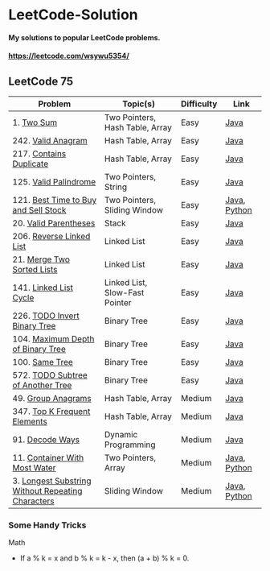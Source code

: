 # LeetCode-Solution
#### My solutions to popular LeetCode problems.
#### https://leetcode.com/wsywu5354/

## LeetCode 75
Problem | Topic(s) | Difficulty | Link |
--- | --- | --- | --- |
1\. [Two Sum](https://leetcode.com/problems/two-sum/) | Two Pointers, Hash Table, Array | Easy | [Java](https://github.com/StevenWu2001/LeetCode-Solution/blob/main/Easy/1-Two-Sum.java) |
242\. [Valid Anagram](https://leetcode.com/problems/valid-anagram/)| Hash Table, Array | Easy | [Java](https://github.com/StevenWu2001/LeetCode-Solution/blob/main/Easy/242-Valid-Anagram.java) |
217\. [Contains Duplicate](https://leetcode.com/problems/contains-duplicate/)| Hash Table, Array | Easy | [Java](https://github.com/StevenWu2001/LeetCode-Solution/blob/main/Easy/217-Contains-Duplicate.java) |
125\. [Valid Palindrome](https://leetcode.com/problems/valid-palindrome/) | Two Pointers, String | Easy | [Java](https://github.com/StevenWu2001/LeetCode-Solution/blob/main/Easy/125-Valid-Palindrome.java) |
121\. [Best Time to Buy and Sell Stock](https://leetcode.com/problems/best-time-to-buy-and-sell-stock/)| Two Pointers, Sliding Window | Easy | [Java](https://github.com/StevenWu2001/LeetCode-Solution/blob/main/Easy/121-Best-Time-To-Buy-And-Sell-Stock.java), [Python](https://github.com/StevenWu2001/LeetCode-Solution/blob/main/Easy/121-Best-Time-To-Buy-And-Sell-Stock.py)|
20\. [Valid Parentheses](https://leetcode.com/problems/valid-parentheses/) | Stack | Easy | [Java](https://github.com/StevenWu2001/LeetCode-Solution/blob/main/Easy/20-Valid-Parentheses.java) |
206\. [Reverse Linked List](https://leetcode.com/problems/reverse-linked-list/)| Linked List | Easy | [Java](https://github.com/StevenWu2001/LeetCode-Solution/blob/main/Easy/206-Reverse-Linked-List.java) |
21\. [Merge Two Sorted Lists](https://leetcode.com/problems/merge-two-sorted-lists/)| Linked List | Easy | [Java](https://github.com/StevenWu2001/LeetCode-Solution/blob/main/Easy/21-Merge-Two-Sorted-Lists.java) |
141\. [Linked List Cycle](https://leetcode.com/problems/linked-list-cycle/)| Linked List, Slow-Fast Pointer | Easy | [Java](https://github.com/StevenWu2001/LeetCode-Solution/blob/main/Easy/141-Linked-List-Cycle.java) |
226\. [TODO Invert Binary Tree](https://leetcode.com/problems/invert-binary-tree/)| Binary Tree | Easy | [Java]() |
104\. [Maximum Depth of Binary Tree](https://leetcode.com/problems/maximum-depth-of-binary-tree/)| Binary Tree | Easy | [Java](https://github.com/StevenWu2001/LeetCode-Solution/blob/main/Easy/104-Maximum-Depth-Of-Binary-Tree.java) |
100\. [Same Tree](https://leetcode.com/problems/same-tree/)| Binary Tree | Easy | [Java](https://github.com/StevenWu2001/LeetCode-Solution/blob/main/Easy/100-Same-Tree.java) |
572\. [TODO Subtree of Another Tree](https://leetcode.com/problems/subtree-of-another-tree/)| Binary Tree | Easy | [Java](https://github.com/StevenWu2001/LeetCode-Solution/blob/main/Easy/100-Same-Tree.java) |
49\. [Group Anagrams](https://leetcode.com/problems/group-anagrams/)| Hash Table, Array | Medium | [Java](https://github.com/StevenWu2001/LeetCode-Solution/blob/main/Medium/49-Group-Anagrams.java) |
347\. [Top K Frequent Elements](https://leetcode.com/problems/top-k-frequent-elements/)| Hash Table, Array | Medium | [Java](https://github.com/StevenWu2001/LeetCode-Solution/blob/main/Medium/347-Top-k-Frequent-Elements.java) |
91\. [Decode Ways](https://leetcode.com/problems/decode-ways/)| Dynamic Programming | Medium | [Java](https://github.com/StevenWu2001/LeetCode-Solution/blob/main/Medium/91-Decode-Ways.java) |
11\. [Container With Most Water](https://leetcode.com/problems/container-with-most-water/) | Two Pointers, Array | Medium | [Java](https://github.com/StevenWu2001/LeetCode-Solution/blob/main/Medium/11-Container-With-Most-Water.java), [Python](https://github.com/StevenWu2001/LeetCode-Solution/blob/main/Medium/11-Container-With-Most-Water.py)|
3\. [Longest Substring Without Repeating Characters](https://leetcode.com/problems/longest-substring-without-repeating-characters/description/) | Sliding Window | Medium | [Java](https://github.com/StevenWu2001/LeetCode-Solution/blob/main/Medium/3-Longest-Substring-Without-Repeating-Characters.java), [Python](https://github.com/StevenWu2001/LeetCode-Solution/blob/main/Medium/3-Longest-Substring-Without-Repeating-Characters.py)|


### Some Handy Tricks
Math
  - If a % k = x and b % k = k - x, then (a + b) % k = 0.
